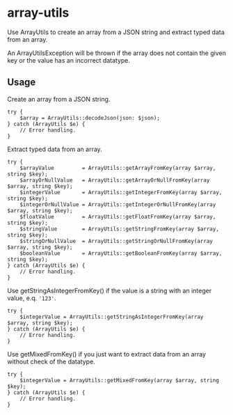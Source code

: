# array-utils
Use ArrayUtils to create an array from a JSON string and extract typed data from an array.

An ArrayUtilsException will be thrown if the array does not contain the given key or the value has an incorrect datatype.

## Usage
Create an array from a JSON string.
```
try {
    $array = ArrayUtils::decodeJson(json: $json);
} catch (ArrayUtils $e) {
    // Error handling.
}
```

Extract typed data from an array.
```
try {
    $arrayValue         = ArrayUtils::getArrayFromKey(array $array, string $key);
    $arrayOrNullValue   = ArrayUtils::getArrayOrNullFromKey(array $array, string $key);
    $integerValue       = ArrayUtils::getIntegerFromKey(array $array, string $key);
    $integerOrNullValue = ArrayUtils::getIntegerOrNullFromKey(array $array, string $key);
    $floatValue         = ArrayUtils::getFloatFromKey(array $array, string $key);
    $stringValue        = ArrayUtils::getStringFromKey(array $array, string $key);
    $stringOrNullValue  = ArrayUtils::getStringOrNullFromKey(array $array, string $key);
    $booleanValue       = ArrayUtils::getBooleanFromKey(array $array, string $key);
} catch (ArrayUtils $e) {
    // Error handling.
}
```

Use getStringAsIntegerFromKey() if the value is a string with an integer value, e.q. `'123'`.
```
try {
    $integerValue = ArrayUtils::getStringAsIntegerFromKey(array $array, string $key);
} catch (ArrayUtils $e) {
    // Error handling.
}
```

Use getMixedFromKey() if you just want to extract data from an array without check of the datatype.
```
try {
    $integerValue = ArrayUtils::getMixedFromKey(array $array, string $key);
} catch (ArrayUtils $e) {
    // Error handling.
}
```
